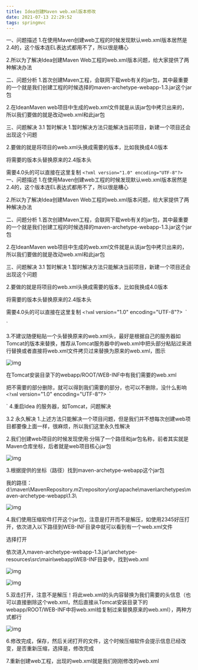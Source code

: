 ```yaml
---
title: Idea创建Maven web.xml版本修改
date: 2021-07-13 22:29:52
tags: springmvc
---
```


一、问题描述
1.在使用Maven创建web工程的时候发现默认web.xml版本居然是2.4的，这个版本连EL表达式都用不了，所以很是糟心

2.所以为了解决Idea创建Maven Web工程的web.xml版本问题，给大家提供了两种解决办法

二、问题分析
1.首次创建Maven工程，会联网下载web有关的jar包，其中最重要的一个就是我们创建工程的时候选择的maven-archetype-webapp-1.3.jar这个jar包

2.在IdeanMaven web项目中生成的web.xml文件就是从该jar包中拷贝出来的，所以我们要做的就是改动web.xml和此jar包

三、问题解决
3.1 暂时解决
1.暂时解决方法只能解决当前项目，新建一个项目还会出现这个问题

2.要做的就是将项目的web.xml头换成需要的版本，比如我换成4.0版本

将需要的版本头替换原来的2.4版本头

需要4.0头的可以直接在这里复制
`<?xml version="1.0" encoding="UTF-8"?>`
一、问题描述
1.在使用Maven创建web工程的时候发现默认web.xml版本居然是2.4的，这个版本连EL表达式都用不了，所以很是糟心



2.所以为了解决Idea创建Maven Web工程的web.xml版本问题，给大家提供了两种解决办法

二、问题分析
1.首次创建Maven工程，会联网下载web有关的jar包，其中最重要的一个就是我们创建工程的时候选择的maven-archetype-webapp-1.3.jar这个jar包

2.在IdeanMaven web项目中生成的web.xml文件就是从该jar包中拷贝出来的，所以我们要做的就是改动web.xml和此jar包

三、问题解决
3.1 暂时解决
1.暂时解决方法只能解决当前项目，新建一个项目还会出现这个问题

2.要做的就是将项目的web.xml头换成需要的版本，比如我换成4.0版本

将需要的版本头替换原来的2.4版本头

需要4.0头的可以直接在这里复制
`<?xm`l version="1.0" encoding="UTF-8"?>`
`<web-app xmlns="http://xmlns.jcp.org/xml/ns/javaee"
         xmlns:xsi="http://www.w3.org/2001/XMLSchema-instance"
         xsi:schemaLocation="http://xmlns.jcp.org/xml/ns/javaee http://xmlns.jcp.org/xml/ns/javaee/web-app_4_0.xsd"
         version="4.0">`
    
</web-app>`

3.不建议随便粘贴一个头替换原来的web.xml头，最好是根据自己的服务器如Tomcat的版本来替换，推荐从Tomcat服务器中的web.xml中把头部分粘贴过来进行替换或者直接将web.xml文件拷贝过来替换为原来的web.xml，图示

![img](https://magickio.oss-cn-shenzhen.aliyuncs.com/img/20210714233506.png)

在Tomcat安装目录下的webapp/ROOT/WEB-INF中有我们需要的web.xml

把不需要的部分删除，就可以得到我们需要的部分，也可以不删除，没什么影响
`<?xm`l version="1.0" encoding="UTF-8"?>`
`<web-app xmlns="http://xmlns.jcp.org/xml/ns/javaee"
         xmlns:xsi="http://www.w3.org/2001/XMLSchema-instance"
         xsi:schemaLocation="http://xmlns.jcp.org/xml/ns/javaee http://xmlns.jcp.org/xml/ns/javaee/web-app_4_0.xsd"
         version="4.0">`
    
</web-app>`
4.重启Idea 的服务器，如Tomcat，问题解决

3.2 永久解决
1.上述方法只能解决一个项目问题，但是我们并不想每次创建web项目都要像上面一样，很麻烦，所以我们这里永久性解决

2.我们创建web项目的时候发现使用:分隔了一个路径和jar包名称，前者其实就是Maven仓库坐标，后者就是web项目核心jar包

![img](https://magickio.oss-cn-shenzhen.aliyuncs.com/img/20210714233512.png)

3.根据提供的坐标（路径）找到maven-archetype-webapp这个jar包

我的路径：d:\maven\MavenRepository\.m2\repository\org\apache\maven\archetypes\maven-archetype-webapp\1.3\

![img](https://magickio.oss-cn-shenzhen.aliyuncs.com/img/20210714233514.png)


4.我们使用压缩软件打开这个jar包，注意是打开而不是解压，如使用2345好压打开，依次进入以下路径到WEB-INF目录中就可以看到有一个web.xml文件

选择打开

依次进入maven-archetype-webapp-1.3.jar\archetype-resources\src\main\webapp\WEB-INF目录中，找到web.xml

![img](https://magickio.oss-cn-shenzhen.aliyuncs.com/img/20210714233517.png)

![img](https://magickio.oss-cn-shenzhen.aliyuncs.com/img/20210714233519.png)


5.双击打开，注意不是解压！将此web.xml的头内容替换为我们需要的头信息（也可以直接删除这个web.xml，然后直接从Tomcat安装目录下的webapp/ROOT/WEB-INF中将web.xml给复制过来替换原来的web.xml），两种方式都行

![img](https://magickio.oss-cn-shenzhen.aliyuncs.com/img/20210714233522.png)

6.修改完成，保存，然后关闭打开的文件，这个时候压缩软件会提示信息已经改变，是否重新压缩，选择是，修改完成

7.重新创建web工程，出现的web.xml就是我们刚刚修改的web.xml
